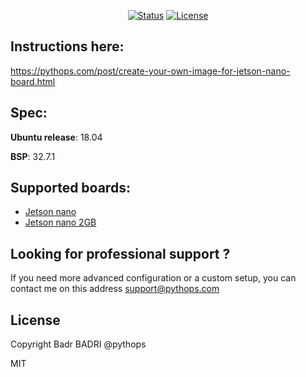 <div align="center">

[![Status](https://img.shields.io/badge/status-active-success.svg)]()
[![License](https://img.shields.io/badge/license-MIT-blue)]()
</div>

## Instructions here:

https://pythops.com/post/create-your-own-image-for-jetson-nano-board.html

## Spec:
**Ubuntu release**: 18.04

**BSP**: 32.7.1

## Supported boards:
- [Jetson nano](https://developer.nvidia.com/embedded/jetson-nano-developer-kit)
- [Jetson nano 2GB](https://developer.nvidia.com/embedded/jetson-nano-2gb-developer-kit)

## Looking for professional support ?
If you need more advanced configuration or a custom setup, you can contact me on this address support@pythops.com

## License
Copyright Badr BADRI @pythops

MIT
